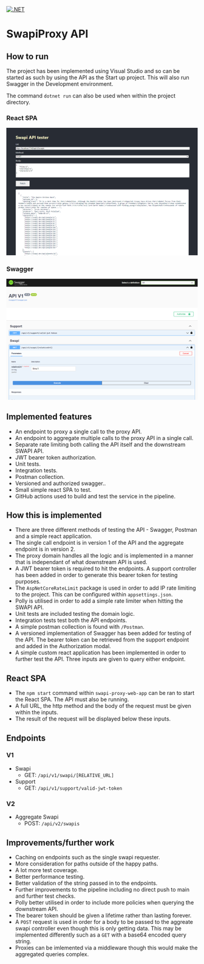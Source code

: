 [![.NET](https://github.com/liamjmc/SwapiProxy/actions/workflows/dotnet.yml/badge.svg)](https://github.com/liamjmc/SwapiProxy/actions/workflows/dotnet.yml)

# SwapiProxy API

## How to run

The project has been implemented using Visual Studio and so can be started as such by using the API as the Start up project. This will also run Swagger in the Development environment.

The command `dotnet run` can also be used when within the project directory.

### React SPA

![Alt text](react-spa.png)

### Swagger

![Alt text](swagger.png)

## Implemented features

- An endpoint to proxy a single call to the proxy API.
- An endpoint to aggregate multiple calls to the proxy API in a single call.
- Separate rate limiting both calling the API itself and the downstream SWAPI API.
- JWT bearer token authorization.
- Unit tests.
- Integration tests.
- Postman collection.
- Versioned and authorized swagger..
- Small simple react SPA to test.
- GitHub actions used to build and test the service in the pipeline.

## How this is implemented

- There are three different methods of testing the API - Swagger, Postman and a simple react application.
- The single call endpoint is in version 1 of the API and the aggregate endpoint is in version 2.
- The proxy domain handles all the logic and is implemented in a manner that is independant of what downstream API is used.
- A JWT bearer token is required to hit the endpoints. A support controller has been added in order to generate this bearer token for testing purposes.
- The `AspNetCoreRateLimit` package is used in order to add IP rate limiting to the project. This can be configured within `appsettings.json`.
- Polly is utilised in order to add a simple rate limiter when hitting the SWAPI API.
- Unit tests are included testing the domain logic.
- Integration tests test both the API endpoints.
- A simple postman collection is found with `/Postman`.
- A versioned implementation of Swagger has been added for testing of the API. The bearer token can be retrieved from the support endpoint and added in the Authorization modal.
- A simple custom react application has been implemented in order to further test the API. Three inputs are given to query either endpoint.

## React SPA

- The `npm start` command within `swapi-proxy-web-app` can be ran to start the React SPA. The API must also be running.
- A full URL, the http method and the body of the request must be given within the inputs.
- The result of the request will be displayed below these inputs.

## Endpoints

### V1

- Swapi
    - GET: `/api/v1/swapi/[RELATIVE_URL]`
- Support
    - GET: `/api/v1/support/valid-jwt-token`

### V2

- Aggregate Swapi
   - POST: `/api/v2/swapis`

## Improvements/further work

- Caching on endpoints such as the single swapi requester.
- More consideration for paths outside of the happy paths.
- A lot more test coverage.
- Better performance testing.
- Better validation of the string passed in to the endpoints.
- Further improvements to the pipeline including no direct push to main and further test checks.
- Polly better utilised in order to include more policies when querying the downstream API.
- The bearer token should be given a lifetime rather than lasting forever.
- A `POST` request is used in order for a body to be passed to the aggreate swapi controller even though this is only getting data. This may be implemented differently such as a `GET` with a base64 encoded query string.
- Proxies can be imlemented via a middleware though this would make the aggregated queries complex.